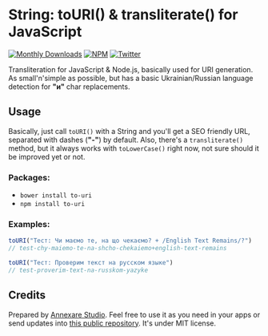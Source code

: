 # String: toURI() &amp; transliterate() for JavaScript

[![Monthly Downloads](https://img.shields.io/npm/dm/to-uri.svg)](https://www.npmjs.com/package/to-uri)
[![NPM](https://img.shields.io/npm/v/to-uri.svg "NPM package version")](https://www.npmjs.com/package/to-uri)
[![Twitter](https://img.shields.io/twitter/follow/annexare.svg?label=follow+@annexare)](https://twitter.com/annexare)

Transliteration for JavaScript &amp; Node.js, basically used for URI generation. As small'n'simple as possible, but has a basic Ukrainian/Russian language detection for **"и"** char replacements.

## Usage

Basically, just call `toURI()` with a String and you'll get a SEO friendly URL, separated with dashes (**"-"**) by default. Also, there's a `transliterate()` method, but it always works with `toLowerCase()` right now, not sure should it be improved yet or not.

### Packages:

* `bower install to-uri`
* `npm install to-uri`

### Examples:

```js
toURI("Тест: Чи маємо те, на що чекаємо? + /English Text Remains/?")
// test-chy-maiemo-te-na-shcho-chekaiemo+english-text-remains

toURI("Тест: Проверим текст на русском языке")
// test-proverim-text-na-russkom-yazyke
```

## Credits

Prepared by [Annexare Studio](https://annexare.com/). Feel free to use it as you need in your apps or send updates into [this public repository](https://github.com/annexare/toURI). It's under MIT license.
